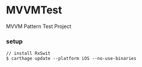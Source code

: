 # MVVMTest
MVVM Pattern Test Project

### setup

```
// install RxSwit
$ carthage update --platform iOS --no-use-binaries
```
